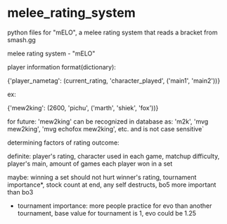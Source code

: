 # melee_rating_system
python files for "mELO", a melee rating system that reads a bracket from smash.gg

melee rating system - "mELO"

player information format(dictionary):

{'player_nametag': (current_rating, 'character_played', ('main1', 'main2'))}

ex: 

{'mew2king': (2600, 'pichu', ('marth', 'shiek', 'fox'))}

for future: 
'mew2king' can be recognized in database as:
'm2k', 'mvg mew2king', 'mvg echofox mew2king', etc. and 
is not case sensitive`

determining factors of rating outcome:

definite:
player's rating, character used in each game, matchup difficulty, 
player's main, amount of games each player won in a set

maybe: 
winning a set should not hurt winner's rating, tournament importance*,
stock count at end, any self destructs, bo5 more important than bo3

* tournament importance: more people practice for evo than another tournament,
base value for tournament is 1, evo could be 1.25
